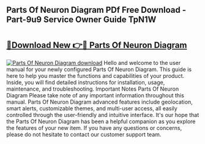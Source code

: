## Parts Of Neuron Diagram PDf Free Download - Part-9u9 Service Owner Guide TpN1W

# <h2><a href="http://dfk1bs3.blite.top/?on=Parts+Of+Neuron+Diagram">🔗Download New 👉🔴 Parts Of Neuron Diagram</a></h2>

[![Parts Of Neuron Diagram download](https://i.imgur.com/lujVjoI.png)](http://dfk1bs3.blite.top/?on=Parts+Of+Neuron+Diagram)
Hello and welcome to the user manual for your newly configured Parts Of Neuron Diagram. This guide is here to help you master the functions and capabilities of your product. Inside, you will find detailed instructions for installation, usage, maintenance, and troubleshooting. Important Notes Parts Of Neuron Diagram Please take note of any important information throughout this manual. Parts Of Neuron Diagram advanced features include geolocation, smart alerts, customizable themes, and multi-user access, all easily controlled through the user-friendly and intuitive interface. It's our hope that the Parts Of Neuron Diagram has been a helpful companion as you explore the features of your new item. If you have any questions or concerns, please do not hesitate to contact our customer support team.
